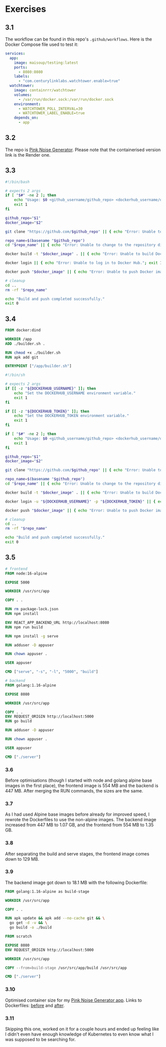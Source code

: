 # Exercises

## 3.1
The workflow can be found in this repo's `.github/workflows`. Here is the Docker Compose file used to test it:
```yml
services:
  app:
    image: maisoup/testing:latest
    ports:
      - 8080:8080
    labels:
      - "com.centurylinklabs.watchtower.enable=true"
  watchtower:
    image: containrrr/watchtower
    volumes:
      - /var/run/docker.sock:/var/run/docker.sock
    environment:
      - WATCHTOWER_POLL_INTERVAL=30
      - WATCHTOWER_LABEL_ENABLE=true
    depends_on:
      - app
```

## 3.2
The repo is [Pink Noise Generator](https://github.com/mai-soup/pink-noise-generator). Please note that the containerised version link is the Render one.

## 3.3
```bash
#!/bin/bash

# expects 2 args
if [ "$#" -ne 2 ]; then
    echo "Usage: $0 <github_username/github_repo> <dockerhub_username/docker_image>"
    exit 1
fi

github_repo="$1"
docker_image="$2"

git clone "https://github.com/$github_repo" || { echo "Error: Unable to clone the GitHub repository."; exit 1; }

repo_name=$(basename "$github_repo")
cd "$repo_name" || { echo "Error: Unable to change to the repository directory."; exit 1; }

docker build -t "$docker_image" . || { echo "Error: Unable to build Docker image."; exit 1; }

docker login || { echo "Error: Unable to log in to Docker Hub."; exit 1; }

docker push "$docker_image" || { echo "Error: Unable to push Docker image to Docker Hub."; exit 1; }

# cleanup
cd ..
rm -rf "$repo_name"

echo "Build and push completed successfully."
exit 0
```

## 3.4
```Dockerfile
FROM docker:dind

WORKDIR /app
ADD ./builder.sh .

RUN chmod +x ./builder.sh
RUN apk add git

ENTRYPOINT ["/app/builder.sh"]
```

```sh
#!/bin/sh

# expects 2 args
if [[ -z "${DOCKERHUB_USERNAME}" ]]; then
    echo "Set the DOCKERHUB_USERNAME environment variable."
    exit 1
fi

if [[ -z "${DOCKERHUB_TOKEN}" ]]; then
    echo "Set the DOCKERHUB_TOKEN environment variable."
    exit 1
fi

if [ "$#" -ne 2 ]; then
    echo "Usage: $0 <github_username/github_repo> <dockerhub_username/docker_image>"
    exit 1
fi

github_repo="$1"
docker_image="$2"

git clone "https://github.com/$github_repo" || { echo "Error: Unable to clone the GitHub repository."; exit 1; }

repo_name=$(basename "$github_repo")
cd "$repo_name" || { echo "Error: Unable to change to the repository directory."; exit 1; }

docker build -t "$docker_image" . || { echo "Error: Unable to build Docker image."; exit 1; }

docker login -u "${DOCKERHUB_USERNAME}" -p "${DOCKERHUB_TOKEN}" || { echo "Error: Unable to log in to Docker Hub."; exit 1; }

docker push "$docker_image" || { echo "Error: Unable to push Docker image to Docker Hub."; exit 1; }

# cleanup
cd ..
rm -rf "$repo_name"

echo "Build and push completed successfully."
exit 0
```

## 3.5
```Dockerfile
# frontend
FROM node:16-alpine

EXPOSE 5000

WORKDIR /usr/src/app

COPY . .

RUN rm package-lock.json
RUN npm install

ENV REACT_APP_BACKEND_URL http://localhost:8080
RUN npm run build

RUN npm install -g serve

RUN adduser -D appuser

RUN chown appuser .

USER appuser

CMD ["serve", "-s", "-l", "5000", "build"]
```

```Dockerfile
# backend
FROM golang:1.16-alpine

EXPOSE 8080

WORKDIR /usr/src/app

COPY . .
ENV REQUEST_ORIGIN http://localhost:5000
RUN go build

RUN adduser -D appuser

RUN chown appuser .

USER appuser

CMD ["./server"]
```

### 3.6
Before optimisations (though I started with node and golang alpine base images in the first place), the frontend image is 554 MB and the backend is 447 MB.
After merging the RUN commands, the sizes are the same.

### 3.7
As I had used Alpine base images before already for improved speed, I rewrote the Dockerfiles to use the non-alpine images.
The backend image increased from 447 MB to 1.07 GB, and the frontend from 554 MB to 1.35 GB.
### 3.8
After separating the build and serve stages, the frontend image comes down to 129 MB.
### 3.9
The backend image got down to 18.1 MB with the following Dockerfile:
```Dockerfile
FROM golang:1.16-alpine as build-stage

WORKDIR /usr/src/app

COPY . .

RUN apk update && apk add --no-cache git && \
  go get -d -v && \
  go build -o ./build

FROM scratch

EXPOSE 8080
ENV REQUEST_ORIGIN http://localhost:5000

WORKDIR /usr/src/app

COPY --from=build-stage /usr/src/app/build /usr/src/app

CMD ["./server"]
```
### 3.10
Optimised container size for my [Pink Noise Generator app](https://github.com/mai-soup/pink-noise-generator). Links to Dockerfiles: [before](https://github.com/mai-soup/pink-noise-generator/blob/f6d1fe6ff51abb707cc1cde62ab587673c9856ce/Dockerfile) and [after](https://github.com/mai-soup/pink-noise-generator/blob/da28082763ccf2445286b3eeacf2cc319f39a866/Dockerfile).

### 3.11
Skipping this one, worked on it for a couple hours and ended up feeling like I didn't even have enough knowledge of Kubernetes to even know what I was supposed to be searching for.
